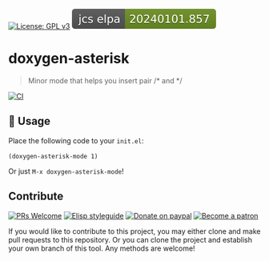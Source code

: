 [![License: GPL v3](https://img.shields.io/badge/License-GPL%20v3-blue.svg)](https://www.gnu.org/licenses/gpl-3.0)
[![JCS-ELPA](https://raw.githubusercontent.com/jcs-emacs/badges/master/elpa/v/doxygen-asterisk.svg)](https://jcs-emacs.github.io/jcs-elpa/#/doxygen-asterisk)

# doxygen-asterisk
> Minor mode that helps you insert pair /* and */

[![CI](https://github.com/emacs-vs/doxygen-asterisk/actions/workflows/test.yml/badge.svg)](https://github.com/emacs-vs/doxygen-asterisk/actions/workflows/test.yml)

## 🔨 Usage

Place the following code to your `init.el`:

```elisp
(doxygen-asterisk-mode 1)
```

Or just `M-x doxygen-asterisk-mode`!

## Contribute

[![PRs Welcome](https://img.shields.io/badge/PRs-welcome-brightgreen.svg)](http://makeapullrequest.com)
[![Elisp styleguide](https://img.shields.io/badge/elisp-style%20guide-purple)](https://github.com/bbatsov/emacs-lisp-style-guide)
[![Donate on paypal](https://img.shields.io/badge/paypal-donate-1?logo=paypal&color=blue)](https://www.paypal.me/jcs090218)
[![Become a patron](https://img.shields.io/badge/patreon-become%20a%20patron-orange.svg?logo=patreon)](https://www.patreon.com/jcs090218)

If you would like to contribute to this project, you may either
clone and make pull requests to this repository. Or you can
clone the project and establish your own branch of this tool.
Any methods are welcome!
